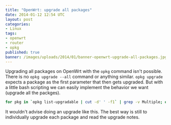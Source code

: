 ```yaml
---
title: "OpenWrt: upgrade all packages"
date: 2014-01-12 12:54 UTC
layout: post
categories:
- Linux
tags:
- openwrt
- router
- opkg
published: true
banner: /images/uploads/2014/01/banner-openwrt-upgrade-all-packages.jpg
---
```

Upgrading all packages on OpenWrt with the `opkg` command isn't possible. There
is no `opkg upgrade --all` command or anything similar. `opkg upgrade` expects a
package as the first parameter that then gets upgraded. But with a little bash
scripting we can easily implement the behavior we want (upgrade all the
packges).

``` bash
for pkg in `opkg list-upgradable | cut -d' ' -f1` | grep -v Multiple; do opkg upgrade $pkg; done
```

It wouldn't advise doing an upgrade like this. The best way is still to
individually upgrade each package and read the upgrade notes.
